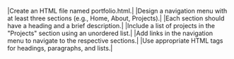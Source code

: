|Create an HTML file named portfolio.html.|
|Design a navigation menu with at least three sections (e.g., Home, About, Projects).|
|Each section should have a heading and a brief description.|
|Include a list of projects in the "Projects" section using an unordered list.|
|Add links in the navigation menu to navigate to the respective sections.|
|Use appropriate HTML tags for headings, paragraphs, and lists.|
